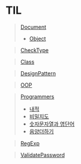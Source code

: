 # TIL

> [Document](https://github.com/beom220/TIL/tree/main/Document)
> - [Object](https://github.com/beom220/TIL/blob/main/Document/Object.md)

> [CheckType](https://github.com/beom220/TIL/tree/main/CheckType)

> [Class](https://github.com/beom220/TIL/tree/main/Class)

> [DesignPattern](https://github.com/beom220/TIL/tree/main/DesignPattern)

> [OOP](https://github.com/beom220/TIL/tree/main/OOP)

> [Programmers](https://github.com/beom220/TIL/tree/main/Programmers)
> - [내적](https://github.com/beom220/TIL/blob/main/Programmers/%EB%82%B4%EC%A0%81.md)
> - [비밀지도](https://github.com/beom220/TIL/blob/main/Programmers/%EB%B9%84%EB%B0%80%EC%A7%80%EB%8F%84.md)
> - [숫자문자열과 영단어](https://github.com/beom220/TIL/blob/main/Programmers/%EC%88%AB%EC%9E%90%EB%AC%B8%EC%9E%90%EC%97%B4%EA%B3%BC%20%EC%98%81%EB%8B%A8%EC%96%B4.md)
> - [음양더하기](https://github.com/beom220/TIL/blob/main/Programmers/%EC%9D%8C%EC%96%91%EB%8D%94%ED%95%98%EA%B8%B0.md)

> [RegExp](https://github.com/beom220/TIL/tree/main/RegExp)

> [ValidatePassword](https://github.com/beom220/TIL/tree/main/ValidatePassword)

